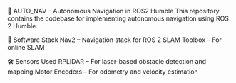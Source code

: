 🚗 AUTO_NAV – Autonomous Navigation in ROS2 Humble
This repository contains the codebase for implementing autonomous navigation using ROS 2 Humble.

🧠 Software Stack
Nav2 – Navigation stack for ROS 2
SLAM Toolbox – For online SLAM

🛠️ Sensors Used
RPLIDAR – For laser-based obstacle detection and mapping
Motor Encoders – For odometry and velocity estimation
